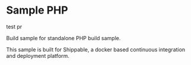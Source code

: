 Sample PHP
===============
test pr

Build sample for standalone PHP build sample.

This sample is built for Shippable, a docker based continuous integration and deployment platform.
